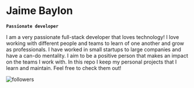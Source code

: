 # Jaime Baylon
**`Passionate developer`**

<!--
**jaimefx/jaimefx** is a ✨ _special_ ✨ repository because its `README.md` (this file) appears on your GitHub profile.

Here are some ideas to get you started:

- 🔭 I’m currently working on ...
- 🌱 I’m currently learning ...
- 👯 I’m looking to collaborate on ...
- 🤔 I’m looking for help with ...
- 💬 Ask me about ...
- 📫 How to reach me: ...
- 😄 Pronouns: ...
- ⚡ Fun fact: ...
-->

I am a very passionate full-stack developer that loves technology! I love working with different people and teams to learn of one another and grow as professionals.  I have worked in small startups to large companies and have a can-do mentality.  I aim to be a positive person that makes an impact on the teams I work with.  In this repo I keep my personal projects that I learn and maintain.  Feel free to check them out!

<p align="left" 
  <a href="https://github.com/jaimefx?tab=followers">
    <img alt="followers" title="Follow me on github" src="https://custom-icon-badges.demolab.com/github/followers/jaimefx?color=236ad3&labelColor=1155ba&style=for-the-badge&logo=person-add&label=Follow&logoColor=white">
  </a>
</p>
